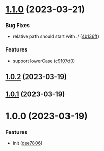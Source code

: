 

# [1.1.0](https://github.com/dingff/mpa-rspack-plugin/compare/1.0.2...1.1.0) (2023-03-21)


### Bug Fixes

* relative path should start with ./ ([4b136ff](https://github.com/dingff/mpa-rspack-plugin/commit/4b136ff3fc8efeec8a2384e28ea762e63c8bc8d1))


### Features

* support lowerCase ([c9107d0](https://github.com/dingff/mpa-rspack-plugin/commit/c9107d095e9a804ca803ea0eec2eb7da7da29cc0))

## [1.0.2](https://github.com/dingff/mpa-rspack-plugin/compare/1.0.1...1.0.2) (2023-03-19)

## [1.0.1](https://github.com/dingff/mpa-rspack-plugin/compare/1.0.0...1.0.1) (2023-03-19)

# 1.0.0 (2023-03-19)


### Features

* init ([dee7806](https://github.com/dingff/mpa-rspack-plugin/commit/dee780630d28255338c9061082341e29889f9e09))